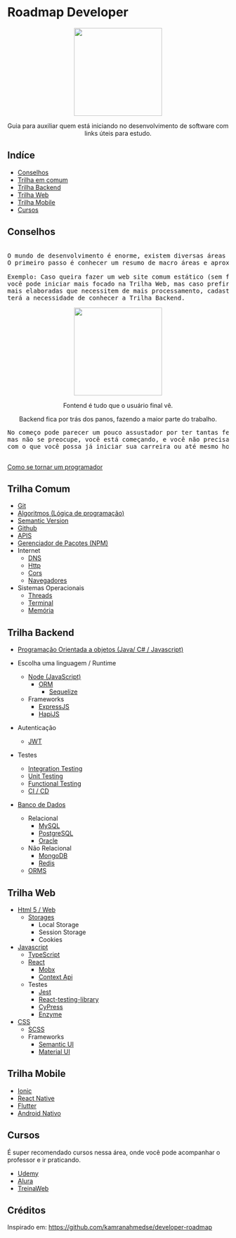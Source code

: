 # Roadmap Developer

<div align="center">
<img height="200" src="https://github.blog/wp-content/uploads/2012/03/codercat.jpg?fit=896%2C896">
<p>Guia para auxiliar quem está iniciando no desenvolvimento de software com links úteis para estudo.</p>
</div>

## Indíce

* [Conselhos](#conselhos)
* [Trilha em comum](#trilha-comum)
* [Trilha Backend](#trilha-backend)
* [Trilha Web](#trilha-web)
* [Trilha Mobile](#trilha-mobile)
* [Cursos](#cursos)

## Conselhos

<pre>

O mundo de desenvolvimento é enorme, existem diversas áreas onde podemos atuar,
O primeiro passo é conhecer um resumo de macro áreas e aproximar daquilo que tem mais afinidade.

Exemplo: Caso queira fazer um web site comum estático (sem funcionalidades como cadastros),
você pode iniciar mais focado na Trilha Web, mas caso prefira criar por exemplo funcionalidades
mais elaboradas que necessitem de mais processamento, cadastros de dados de usuários, você
terá a necessidade de conhecer a Trilha Backend.
</pre>

<div align="center">
<img height="200" src="https://blog.back4app.com/wp-content/uploads/2019/07/make-app-backend-frontend.png">
<p>Fontend é tudo que o usuário final vê.</p>
<p>Backend fica por trás dos panos, fazendo a maior parte do trabalho.</p>
</div>

<pre>
No começo pode parecer um pouco assustador por ter tantas ferramentas, linguagens, etc...
mas não se preocupe, você está começando, e você não precisa saber tudo, vamos começar aos poucos,
com o que você possa já iniciar sua carreira ou até mesmo hobbie.

</pre>

[Como se tornar um programador](https://www.youtube.com/watch?v=nkmXf8fFTBQ)

## Trilha Comum

* [Git](https://www.youtube.com/watch?v=UMhskLXJuq4)
* [Algoritmos (Lógica de programação)](https://youtu.be/8mei6uVttho)
* [Semantic Version](https://www.youtube.com/watch?v=sgheXCK-Rfw)
* [Github](https://www.youtube.com/watch?v=UbJLOn1PAKw)
* [APIS](https://www.youtube.com/watch?v=3LHSyha0xN0)
* [Gerenciador de Pacotes (NPM)](https://www.youtube.com/watch?v=QYH-vX_7Cfo)
* Internet
  * [DNS](https://www.youtube.com/watch?v=YMmIRoJjICw)
  * [Http](https://www.youtube.com/watch?v=hwttZtWkXTk)
  * [Cors](https://www.youtube.com/watch?v=GZV-FUdeVwE)
  * [Navegadores](https://www.youtube.com/watch?v=S5LKELK3fUU)
* Sistemas Operacionais
  * [Threads](https://www.youtube.com/watch?v=Tbwu55Iov5s)
  * [Terminal](https://www.youtube.com/watch?v=xnb5nC7uH8w)
  * [Memória](https://www.youtube.com/watch?v=Q8ZqjEafmNc)

## Trilha Backend

* [Programação Orientada a objetos (Java/ C# / Javascript)](https://www.youtube.com/watch?v=QY0Kdg83orY)
* Escolha uma linguagem / Runtime
  * [Node (JavaScript)](https://www.youtube.com/watch?v=vYekSMBCCiM)
    * [ORM](https://www.youtube.com/watch?v=snOXxJa31GI)
      * [Sequelize](https://www.youtube.com/watch?v=Fbu7z5dXcRs)
  * Frameworks
    * [ExpressJS](https://www.youtube.com/watch?v=wVo-UMit5Ig)
    * [HapiJS](https://www.youtube.com/watch?v=wik-pzLcRG4)
* Autenticação
  * [JWT](https://www.youtube.com/watch?v=KFNGgc34UXE)

* Testes
  * [Integration Testing](https://www.youtube.com/watch?v=sa448ZG9p9U)
  * [Unit Testing](https://www.youtube.com/watch?v=7MxGt6zZbPY)
  * [Functional Testing](https://www.youtube.com/watch?v=2G_mWfG0DZE)
  * [CI / CD](https://www.youtube.com/watch?v=AZtTd3pFVTY)
* [Banco de Dados](https://www.youtube.com/watch?v=fWa0WYUHPr8)
  * Relacional
    * [MySQL](https://www.youtube.com/watch?v=Ofktsne-utM&list=PLHz_AreHm4dkBs-795Dsgvau_ekxg8g1r)
    * [PostgreSQL](https://www.youtube.com/watch?v=j4Zx6qcLPbE)
    * [Oracle](https://youtu.be/PfaYPJDsgR8)
  * Não Relacional
    * [MongoDB](https://www.youtube.com/watch?v=cmkretr_gOU)
    * [Redis](https://www.youtube.com/watch?v=HMEwYxXFTjM)
  * [ORMS](https://www.youtube.com/watch?v=snOXxJa31GI)

## Trilha Web

* [Html 5 / Web](https://www.youtube.com/watch?v=epDCjksKMok&list=PLHz_AreHm4dlAnJ_jJtV29RFxnPHDuk9o)
  * [Storages](https://www.youtube.com/watch?v=AwicscsvGLg)
    * Local Storage
    * Session Storage
    * Cookies
* [Javascript](https://www.youtube.com/watch?v=Ptbk2af68e8)
  * [TypeScript](https://www.youtube.com/watch?v=0mYq5LrQN1s)
  * [React](https://www.youtube.com/watch?v=tbLziJchz48)
    * [Mobx](https://www.youtube.com/watch?v=FzOXX0h3JlM)
    * [Context Api](https://www.youtube.com/watch?v=D_yxtCD_Vi0)
  * Testes
    * [Jest](https://www.youtube.com/watch?v=2G_mWfG0DZE)
    * [React-testing-library](https://www.youtube.com/watch?v=sdkgUu5hr6g)
    * [CyPress](https://www.youtube.com/watch?v=GhyE3Y5oS_0)
    * [Enzyme](https://www.youtube.com/watch?v=nvL2ha0XUYo)
* [CSS](https://www.youtube.com/watch?v=GPK8A-A156o&list=PLx4x_zx8csUi47Bnugpk78nqJN6rYvEnV)
  * [SCSS](https://www.youtube.com/watch?v=z1nCtknvX1c)
  * Frameworks
    * [Semantic UI](https://www.youtube.com/watch?v=a9mUH1EWp40)
    * [Material UI](https://www.youtube.com/watch?v=xm4LX5fJKZ8&list=PLcCp4mjO-z98WAu4sd0eVha1g-NMfzHZk)

## Trilha Mobile

* [Ionic](https://www.youtube.com/watch?v=5QqvO_9LPzQ)
* [React Native](https://www.youtube.com/watch?v=XcU9GEUZTQA&t=5s)
* [Flutter](https://www.youtube.com/watch?v=jbAh5R8CH_o)
* [Android Nativo](https://www.youtube.com/watch?v=gnZP1gDxJnA&list=PLJo8W3hBFl9HboEERbC6XeJzjLBE2EsjA)

## Cursos

É super recomendado cursos nessa área, onde você pode acompanhar o professor e ir praticando.

* [Udemy](udemy.com/)
* [Alura](https://www.alura.com.br/)
* [TreinaWeb](https://www.treinaweb.com.br/)

## Créditos

Inspirado em: <https://github.com/kamranahmedse/developer-roadmap>
